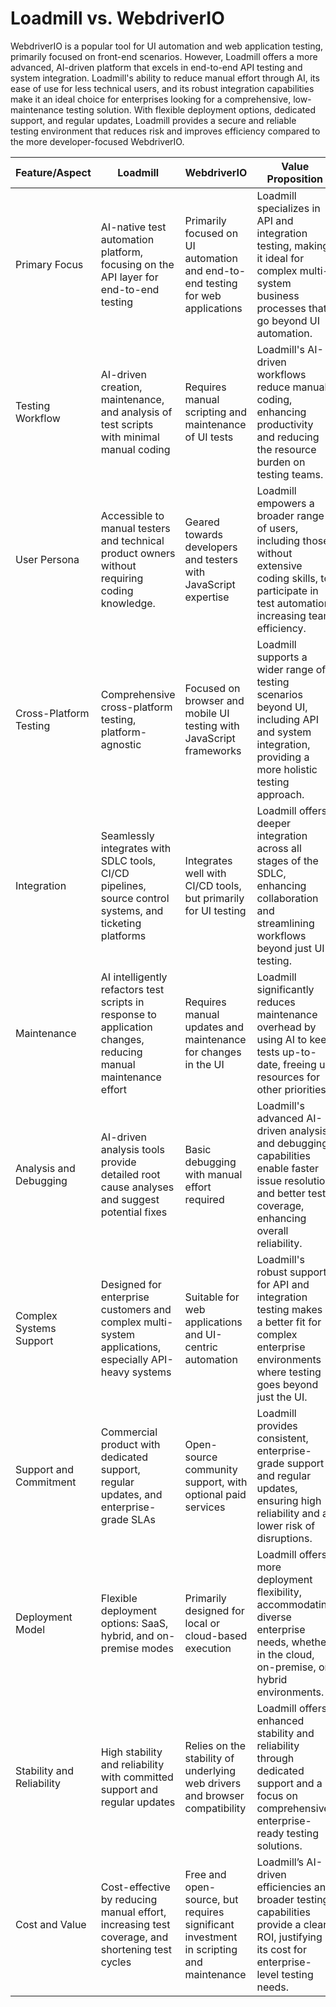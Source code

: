 # Loadmill vs. WebdriverIO

WebdriverIO is a popular tool for UI automation and web application testing, primarily focused on front-end scenarios. However, Loadmill offers a more advanced, AI-driven platform that excels in end-to-end API testing and system integration. Loadmill's ability to reduce manual effort through AI, its ease of use for less technical users, and its robust integration capabilities make it an ideal choice for enterprises looking for a comprehensive, low-maintenance testing solution. With flexible deployment options, dedicated support, and regular updates, Loadmill provides a secure and reliable testing environment that reduces risk and improves efficiency compared to the more developer-focused WebdriverIO.

<table data-header-hidden><thead><tr><th>Feature/Aspect</th><th>Loadmill</th><th width="187">WebdriverIO</th><th>Value Proposition </th></tr></thead><tbody><tr><td>Primary Focus</td><td>AI-native test automation platform, focusing on the API layer for end-to-end testing</td><td>Primarily focused on UI automation and end-to-end testing for web applications</td><td>Loadmill specializes in API and integration testing, making it ideal for complex multi-system business processes that go beyond UI automation.</td></tr><tr><td>Testing Workflow</td><td>AI-driven creation, maintenance, and analysis of test scripts with minimal manual coding</td><td>Requires manual scripting and maintenance of UI tests</td><td>Loadmill's AI-driven workflows reduce manual coding, enhancing productivity and reducing the resource burden on testing teams.</td></tr><tr><td>User Persona</td><td>Accessible to manual testers and technical product owners without requiring coding knowledge.</td><td>Geared towards developers and testers with JavaScript expertise</td><td>Loadmill empowers a broader range of users, including those without extensive coding skills, to participate in test automation, increasing team efficiency.</td></tr><tr><td>Cross-Platform Testing</td><td>Comprehensive cross-platform testing, platform-agnostic</td><td>Focused on browser and mobile UI testing with JavaScript frameworks</td><td>Loadmill supports a wider range of testing scenarios beyond UI, including API and system integration, providing a more holistic testing approach.</td></tr><tr><td>Integration</td><td>Seamlessly integrates with SDLC tools, CI/CD pipelines, source control systems, and ticketing platforms</td><td>Integrates well with CI/CD tools, but primarily for UI testing</td><td>Loadmill offers deeper integration across all stages of the SDLC, enhancing collaboration and streamlining workflows beyond just UI testing.</td></tr><tr><td>Maintenance</td><td>AI intelligently refactors test scripts in response to application changes, reducing manual maintenance effort</td><td>Requires manual updates and maintenance for changes in the UI</td><td>Loadmill significantly reduces maintenance overhead by using AI to keep tests up-to-date, freeing up resources for other priorities.</td></tr><tr><td>Analysis and Debugging</td><td>AI-driven analysis tools provide detailed root cause analyses and suggest potential fixes</td><td>Basic debugging with manual effort required</td><td>Loadmill's advanced AI-driven analysis and debugging capabilities enable faster issue resolution and better test coverage, enhancing overall reliability.</td></tr><tr><td>Complex Systems Support</td><td>Designed for enterprise customers and complex multi-system applications, especially API-heavy systems</td><td>Suitable for web applications and UI-centric automation</td><td>Loadmill's robust support for API and integration testing makes it a better fit for complex enterprise environments where testing goes beyond just the UI.</td></tr><tr><td>Support and Commitment</td><td>Commercial product with dedicated support, regular updates, and enterprise-grade SLAs</td><td>Open-source community support, with optional paid services</td><td>Loadmill provides consistent, enterprise-grade support and regular updates, ensuring high reliability and a lower risk of disruptions.</td></tr><tr><td>Deployment Model</td><td>Flexible deployment options: SaaS, hybrid, and on-premise modes</td><td>Primarily designed for local or cloud-based execution</td><td>Loadmill offers more deployment flexibility, accommodating diverse enterprise needs, whether in the cloud, on-premise, or hybrid environments.</td></tr><tr><td>Stability and Reliability</td><td>High stability and reliability with committed support and regular updates</td><td>Relies on the stability of underlying web drivers and browser compatibility</td><td>Loadmill offers enhanced stability and reliability through dedicated support and a focus on comprehensive, enterprise-ready testing solutions.</td></tr><tr><td>Cost and Value</td><td>Cost-effective by reducing manual effort, increasing test coverage, and shortening test cycles</td><td>Free and open-source, but requires significant investment in scripting and maintenance</td><td>Loadmill’s AI-driven efficiencies and broader testing capabilities provide a clear ROI, justifying its cost for enterprise-level testing needs.</td></tr></tbody></table>
